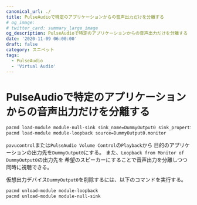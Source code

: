 ```yaml
---
canonical_url: ./
title: PulseAudioで特定のアプリケーションからの音声出力だけを分離する
# og_image:
# twitter_card: summary_large_image
og_description: PulseAudioで特定のアプリケーションからの音声出力だけを分離する
date: '2020-11-09 06:00:00'
draft: false
category: スニペット
tags:
  - PulseAudio
  - 'Virtual Audio'
---
```


# PulseAudioで特定のアプリケーションからの音声出力だけを分離する

```bash
pacmd load-module module-null-sink sink_name=DummyOutput0 sink_properties=device.description=DummyOutput0
pacmd load-module module-loopback source=DummyOutput0.monitor
```

`pavucontrol`または`PulseAudio Volume Control`の`Playback`から
目的のアプリケーションの出力先を`DummyOutput0`にする。
また、`Loopback from Monitor of DummyOutput0`の出力先を
希望のスピーカーにすることで音声出力を分離しつつ同時に視聴できる。

仮想出力デバイス`DummyOutput0`を削除するには、以下のコマンドを実行する。

```bash
pacmd unload-module module-loopback
pacmd unload-module module-null-sink
```
